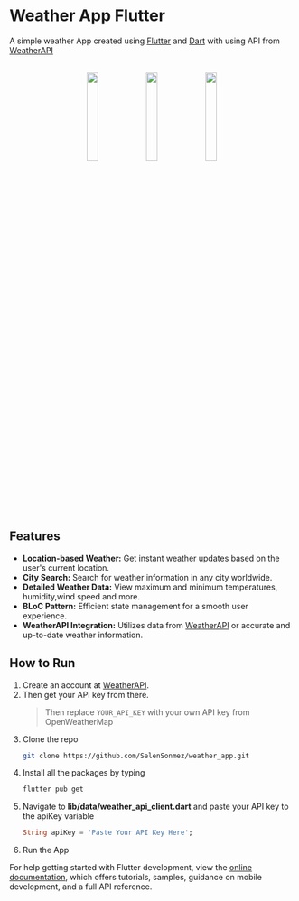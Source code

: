 # Weather App Flutter

A simple weather App created using [Flutter](https://flutter.dev/) and [Dart](https://dart.dev/) with using API from [WeatherAPI](https://www.weatherapi.com/)</br></br>

<p align="center">
<img src="https://github.com/SelenSonmez/weather_app/tree/master/lib/assets/screenshot1" width="20%"></img> 
<img src="https://github.com/SelenSonmez/weather_app/tree/master/lib/assets/screenshot2" width="20%"></img> 
<img src="https://github.com/SelenSonmez/weather_app/tree/master/lib/assets/screenshot3" width="20%"></img>
</p>

## Features

- <b>Location-based Weather:</b> Get instant weather updates based on the user's current location.
- <b>City Search:</b> Search for weather information in any city worldwide.
- <b>Detailed Weather Data:</b> View maximum and minimum temperatures, humidity,wind speed and more.
- <b>BLoC Pattern:</b> Efficient state management for a smooth user experience.
- <b> WeatherAPI Integration:</b> Utilizes data from [WeatherAPI](https://www.weatherapi.com/) or accurate and up-to-date weather information.

## How to Run

1. Create an account at [WeatherAPI](https://www.weatherapi.com/).
2. Then get your API key from there.
   > Then replace `YOUR_API_KEY` with your own API key from OpenWeatherMap
3. Clone the repo
   ```sh
   git clone https://github.com/SelenSonmez/weather_app.git
   ```
4. Install all the packages by typing
   ```sh
   flutter pub get
   ```
5. Navigate to **lib/data/weather_api_client.dart** and paste your API key to the apiKey variable
   ```dart
   String apiKey = 'Paste Your API Key Here';
   ```
6. Run the App

For help getting started with Flutter development, view the
[online documentation](https://docs.flutter.dev/), which offers tutorials,
samples, guidance on mobile development, and a full API reference.
